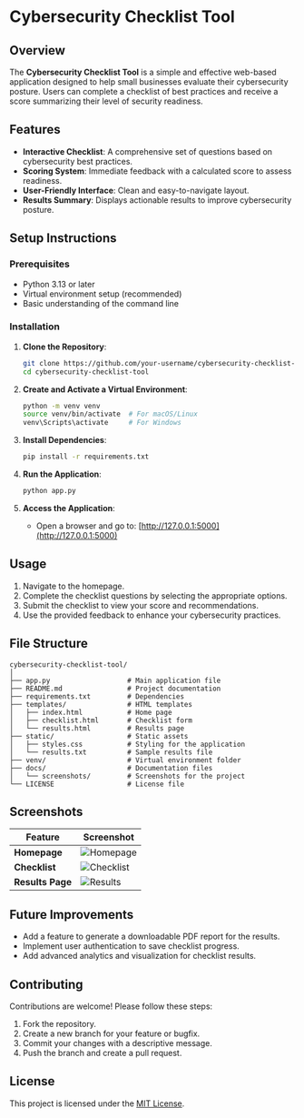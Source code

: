 # Cybersecurity Checklist Tool

## Overview

The **Cybersecurity Checklist Tool** is a simple and effective web-based application designed to help small businesses evaluate their cybersecurity posture. Users can complete a checklist of best practices and receive a score summarizing their level of security readiness.

## Features

- **Interactive Checklist**: A comprehensive set of questions based on cybersecurity best practices.
- **Scoring System**: Immediate feedback with a calculated score to assess readiness.
- **User-Friendly Interface**: Clean and easy-to-navigate layout.
- **Results Summary**: Displays actionable results to improve cybersecurity posture.

## Setup Instructions

### Prerequisites
- Python 3.13 or later
- Virtual environment setup (recommended)
- Basic understanding of the command line

### Installation

1. **Clone the Repository**:
   ```bash
   git clone https://github.com/your-username/cybersecurity-checklist-tool.git
   cd cybersecurity-checklist-tool
   ```

2. **Create and Activate a Virtual Environment**:
   ```bash
   python -m venv venv
   source venv/bin/activate  # For macOS/Linux
   venv\Scripts\activate     # For Windows
   ```

3. **Install Dependencies**:
   ```bash
   pip install -r requirements.txt
   ```

4. **Run the Application**:
   ```bash
   python app.py
   ```

5. **Access the Application**:
   - Open a browser and go to: [http://127.0.0.1:5000](http://127.0.0.1:5000)

## Usage

1. Navigate to the homepage.
2. Complete the checklist questions by selecting the appropriate options.
3. Submit the checklist to view your score and recommendations.
4. Use the provided feedback to enhance your cybersecurity practices.

## File Structure

```
cybersecurity-checklist-tool/
│
├── app.py                   # Main application file
├── README.md                # Project documentation
├── requirements.txt         # Dependencies
├── templates/               # HTML templates
│   ├── index.html           # Home page
│   ├── checklist.html       # Checklist form
│   └── results.html         # Results page
├── static/                  # Static assets
│   ├── styles.css           # Styling for the application
│   └── results.txt          # Sample results file
├── venv/                    # Virtual environment folder
├── docs/                    # Documentation files
│   └── screenshots/         # Screenshots for the project
└── LICENSE                  # License file
```

## Screenshots

| Feature           | Screenshot                                                                 |
|--------------------|----------------------------------------------------------------------------|
| **Homepage**       | ![Homepage](docs/screenshots/homepage.png)                                |
| **Checklist**      | ![Checklist](docs/screenshots/checklist.png)                              |
| **Results Page**   | ![Results](docs/screenshots/results.png)                                  |

## Future Improvements

- Add a feature to generate a downloadable PDF report for the results.
- Implement user authentication to save checklist progress.
- Add advanced analytics and visualization for checklist results.

## Contributing

Contributions are welcome! Please follow these steps:
1. Fork the repository.
2. Create a new branch for your feature or bugfix.
3. Commit your changes with a descriptive message.
4. Push the branch and create a pull request.

## License

This project is licensed under the [MIT License](LICENSE).

